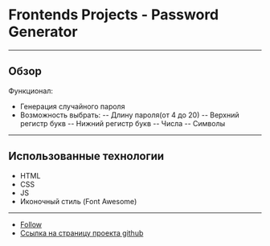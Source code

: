 # Frontends Projects - Password Generator 
___

## Обзор
Функционал:
 - Генерация случайного пароля
 - Возможность выбрать:
 -- Длину пароля(от 4 до 20)
 -- Верхний регистр букв
 -- Нижний регистр букв
 -- Числа
 -- Символы
___

## Использованные технологии
* HTML
* CSS
* JS
* Иконочный стиль (Font Awesome)
___

* [Follow](https://frontendsprojects.com/)
* [Ссылка на страницу проекта github](https://volkova-fe.github.io/password-generator)
